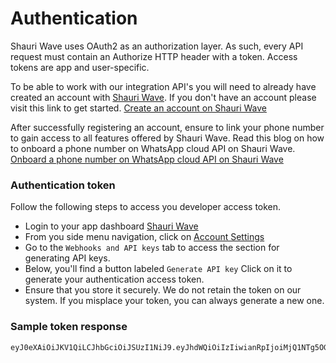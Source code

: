 # Authentication
Shauri Wave uses OAuth2 as an authorization layer. As such, every API request must contain an Authorize HTTP header with a token. Access tokens are app and user-specific.

To be able to work with our integration API's you will need to already have created an account with [Shauri Wave](https://shauriwave.com). If you don't have an account please visit this link to get started. [Create an account on Shauri Wave](https://app.shauriwave.com)


After successfully registering an account, ensure to link your phone number to gain access to all features offered by Shauri Wave. Read this blog on how to onboard a phone number on WhatsApp cloud API on Shauri Wave. [Onboard a phone number on WhatsApp cloud API on Shauri Wave](https://shauriwave.com/blogs/onboard-a-phone-number-on-whatsapp-cloud-api)


### Authentication token
Follow the following steps to access you developer access token.
- Login to your app dashboard [Shauri Wave](https://app.shauriwave.com)
- From you side menu navigation, click on [Account Settings](https://app.shauriwave.com/account-settings)
- Go to the `Webhooks and API keys` tab to access the section for generating API keys.
- Below, you'll find a button labeled `Generate API key` Click on it to generate your authentication access token.
- Ensure that you store it securely. We do not retain the token on our system. If you misplace your token, you can always generate a new one.

### Sample token response

```bash
eyJ0eXAiOiJKV1QiLCJhbGciOiJSUzI1NiJ9.eyJhdWQiOiIzIiwianRpIjoiMjQ1NTg5OGM1ZTJhMDQwNDNkODM4ZjFmOGYxNjVkYTgzNmNmMWM5YTk0MzkzNTA1YjM1OTQ3ZDk2ODhjYTg1Y2FmNTkzM2U0MDMxZmYyNjAiLCJpYXQiOjE3MTE2MjY4MzAuNTYwMjQyLCJuYmYiOjE3MTE2MjY4MzAuNTYwMjQ1LCJleHAiOjE3NDMxNjI4MzAuNTQ5MjM3LCJzdWIiOiIxMSIsInNjb3BlcyI6W119.QkuKqUfsEJrLLZMAnptn4KUIgxpAD8Hi-FSzr-6f-nX4eM9wQU1GyR8RsqWxAhqrgt8_VzS56Sly_EOu4nvFd5It6Aka_k9-j6k1lOAEDT43mIR1JZJfiy9QE4rW-haCmy3Yce0ib6O0yix-V1oSpitn-Ljbl1ewK1Bh2N2rEfMutt90NLfOshejoa3z0O7XGBIILU5RL_IOomeLfb3r5v1HhDDynEMqHtxE0BZS_pQgMpX0KczYD3Un9lNPTkwQ3gOb8fit-rdb1jwWveKZUbj9mCcvPPJoBtacr8xp3gPnVDpm3iS657cIqr_Do-Ui8vmnGaD19hiXxTmwKlUScSbNxdOhPNDQBPrIjYfkiJuv-RMgRBEdKi_fYg6Qfh3C04MR65vYEitOJRM8CV5WAKYEGg1GIa7O_ULEi_7YRu0rSjBvhgRRxbMguIVh1o9KghD0uhKfZ-BI2DYPFGEQkabHMrgeHUASPgk1a1WJywLHoZT6OGVyjvMauhLGNj_BLjTFMarleFXEipbqLf2t0ZFwF7ZgxzOaYswfbOcbRKIzzqbKuA1PhEXGgcZIBRJLNmLlVBwAubSlAwERmNsy_8kPW8v8VCVcdJkr2jY0YkoN25JlpJ81RM9-IvSS0SGDVBTHjXos8f4lX5NCB9S7UHH9rkl3u6rWohE2gX1Dqro
```
